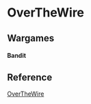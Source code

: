 # OverTheWire

## Wargames

#### Bandit


## Reference

[OverTheWire](http://overthewire.org/ "OverTheWire")

